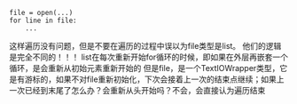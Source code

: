     file = open(...)
    for line in file:
        ...

这样遍历没有问题，但是不要在遍历的过程中误以为file类型是list。
他们的逻辑是完全不同的！！！
list在每次重新开始for循环的时候，即如果在外层再嵌套一个循环，是会重新从初始元素重新开始的
但是file，是一个TextIOWrapper类型，它是有游标的，如果不对file重新初始化，下次会接着上一次的结束点继续；如果上一次已经到末尾了怎么办？会重新从头开始吗？不会，会直接认为遍历结束


